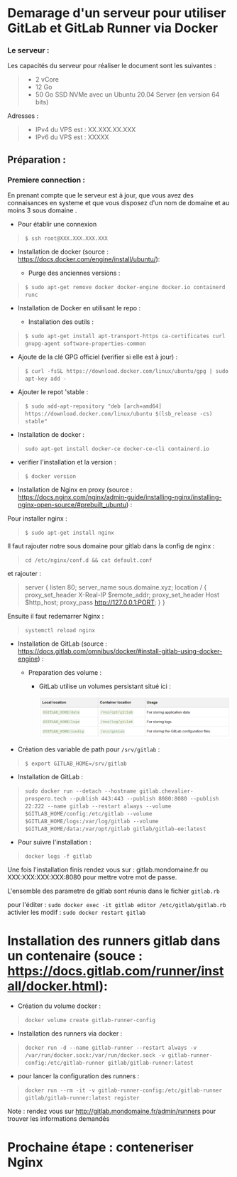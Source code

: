 # Demarage d'un serveur pour utiliser GitLab et GitLab Runner via Docker

### Le serveur :

Les capacités du serveur pour réaliser le document sont les suivantes : 
> - 2 vCore 
> - 12 Go
> - 50 Go SSD NVMe avec un Ubuntu 20.04 Server (en version 64 bits)

Adresses : 
> - IPv4 du VPS est : XX.XXX.XX.XXX
> - IPv6 du VPS est : XXXXX

## Préparation :

### Premiere connection :

En prenant compte que le serveur est à jour, que vous avez des connaisances en systeme et que vous disposez d'un nom de domaine et au moins 3 sous domaine .

- Pour établir une connexion   
> `$ ssh root@XXX.XXX.XXX.XXX`

- Installation de docker (source : https://docs.docker.com/engine/install/ubuntu/):

    - Purge des anciennes versions : 

> `$ sudo apt-get remove docker docker-engine docker.io containerd runc`

- Installation de Docker en utilisant le repo : 

    - Installation des outils : 

> `$ sudo apt-get install apt-transport-https ca-certificates curl gnupg-agent software-properties-common`

- Ajoute de la clé GPG officiel (verifier si elle est à jour) :

> `$ curl -fsSL https://download.docker.com/linux/ubuntu/gpg | sudo apt-key add -`

- Ajouter le repot 'stable : 

> `$ sudo add-apt-repository "deb [arch=amd64] https://download.docker.com/linux/ubuntu $(lsb_release -cs) stable"`

- Installation de docker : 

> `sudo apt-get install docker-ce docker-ce-cli containerd.io`

- verifier l'installation et la version : 

> `$ docker version`

- Installation de Nginx en proxy (source : https://docs.nginx.com/nginx/admin-guide/installing-nginx/installing-nginx-open-source/#prebuilt_ubuntu) :

Pour installer nginx : 

> `$ sudo apt-get install nginx`

Il faut rajouter notre sous domaine pour gitlab dans la config de nginx  : 

> `cd /etc/nginx/conf.d && cat default.conf `


et rajouter : 


> server { 
    listen 80;
    server_name sous.domaine.xyz; 
    location / { proxy_set_header X-Real-IP $remote_addr; 
    proxy_set_header Host $http_host; 
    proxy_pass http://127.0.0.1:PORT; 
    } 
}

Ensuite il faut redemarrer Nginx : 

> `systemctl reload nginx`


- Installation de GitLab (source : https://docs.gitlab.com/omnibus/docker/#install-gitlab-using-docker-engine) : 

    - Preparation des volume :

        - GitLab utilise un volumes persistant situé ici :

         	![persistent_data_gitlab](assets\persistent_data_gitlab.PNG)


- Création des variable de path pour `/srv/gitlab` :

> `$ export GITLAB_HOME=/srv/gitlab`

- Installation de GitLab : 

> `sudo docker run --detach --hostname gitlab.chevalier-prospero.tech --publish 443:443 --publish 8080:8080 --publish 22:222 --name gitlab --restart always --volume $GITLAB_HOME/config:/etc/gitlab --volume $GITLAB_HOME/logs:/var/log/gitlab --volume $GITLAB_HOME/data:/var/opt/gitlab gitlab/gitlab-ee:latest`

- Pour suivre l'installation : 

> `docker logs -f gitlab`

Une fois l'installation finis rendez vous sur : gitlab.mondomaine.fr ou XXX:XXX:XXX:XXX:8080 pour mettre votre mot de passe.

L'ensemble des parametre de gitlab sont réunis dans le fichier `gitlab.rb`

pour l'éditer : `sudo docker exec -it gitlab editor /etc/gitlab/gitlab.rb`
 activier les modif : `sudo docker restart gitlab`


# Installation des runners gitlab dans un contenaire (souce : https://docs.gitlab.com/runner/install/docker.html):


- Création du volume docker : 

> `docker volume create gitlab-runner-config`

- Installation des runners via docker : 

> `docker run -d --name gitlab-runner --restart always -v /var/run/docker.sock:/var/run/docker.sock -v gitlab-runner-config:/etc/gitlab-runner gitlab/gitlab-runner:latest`

- pour lancer la configuration des runners : 

> `docker run --rm -it -v gitlab-runner-config:/etc/gitlab-runner gitlab/gitlab-runner:latest register`

Note : rendez vous sur http://gitlab.mondomaine.fr/admin/runners pour trouver les informations demandés 




# Prochaine étape : conteneriser Nginx